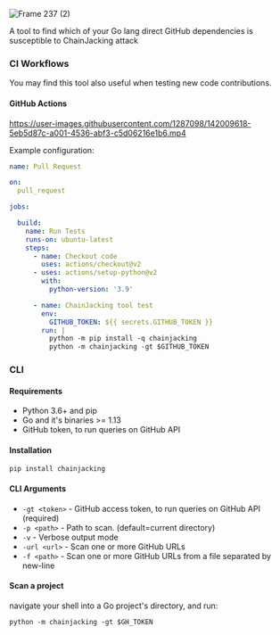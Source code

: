 ![Frame 237 (2)](https://user-images.githubusercontent.com/1287098/142014140-1e04d384-56aa-4277-9137-687ca0ad957e.png)

A tool to find which of your Go lang direct GitHub dependencies is susceptible to ChainJacking attack


### CI Workflows
You may find this tool also useful when testing new code contributions.  


#### GitHub Actions

https://user-images.githubusercontent.com/1287098/142009618-5eb5d87c-a001-4536-abf3-c5d06216e1b6.mp4

Example configuration:
```yaml
name: Pull Request

on:
  pull_request

jobs:

  build:
    name: Run Tests
    runs-on: ubuntu-latest
    steps:
      - name: Checkout code
        uses: actions/checkout@v2
      - uses: actions/setup-python@v2
        with:
          python-version: '3.9'

      - name: ChainJacking tool test
        env:
          GITHUB_TOKEN: ${{ secrets.GITHUB_TOKEN }}
        run: |
          python -m pip install -q chainjacking
          python -m chainjacking -gt $GITHUB_TOKEN
```


### CLI

#### Requirements
- Python 3.6+ and pip
- Go and it's binaries >= 1.13
- GitHub token, to run queries on GitHub API 

#### Installation
```
pip install chainjacking
```

#### CLI Arguments
- `-gt <token>` - GitHub access token, to run queries on GitHub API (required)
- `-p <path>` - Path to scan. (default=current directory)
- `-v` - Verbose output mode
- `-url <url>` - Scan one or more GitHub URLs
- `-f <path>` - Scan one or more GitHub URLs from a file separated by new-line


#### Scan a project
navigate your shell into a Go project's directory, and run:
```
python -m chainjacking -gt $GH_TOKEN
```

